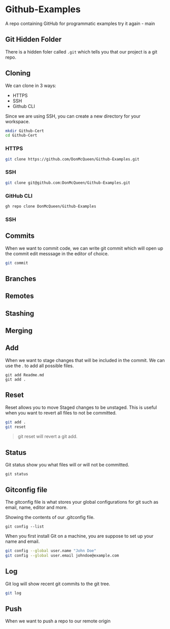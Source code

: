 # Github-Examples
A repo containing GitHub for programmatic examples
try it again - main
## Git Hidden Folder

There is a hidden foler called `.git` which tells you that our project is a git repo.

## Cloning

We can clone in 3 ways:
- HTTPS
- SSH
- Github CLI

Since we are using SSH, you can create a new directory for your workspace.

```sh
mkdir Github-Cert
cd Github-Cert
```

### HTTPS

```sh
git clone https://github.com/DonMcQueen/Github-Examples.git
```

### SSH

```sh
git clone git@github.com:DonMcQueen/Github-Examples.git
```

### GitHub CLI

```sh
gh repo clone DonMcQueen/Github-Examples
```

### SSH

## Commits

When we want to commit code, we can write git commit which will open up the commit edit messsage in the editor of choice.

```sh
git commit
```

## Branches

## Remotes

## Stashing

## Merging

## Add

When we want to stage changes that will be included in the commit.
We can use the . to add all possible files.
```
git add Readme.md
git add .
```

## Reset

Reset allows you to move Staged changes to be unstaged.
This is useful when you want to revert all files to not be committed.
```sh
git add .
git reset
```

> git reset will revert a git add.

## Status

Git status show you what files will or will not be committed.
```
git status
```

## Gitconfig file

The gitconfig file is what stores your global configurations for git such as email, name, editor and more.

Showing the contents of our .gitconfig file.
```
git config --list
```

When you first install Git on a machine, you are suppose to set up your name and email.
```sh
git config --global user.name "John Doe"
git config --global user.email johndoe@example.com
```

## Log

Git log will show recent git commits to the git tree.

```sh
git log
```

## Push

When we want to push a repo to our remote origin